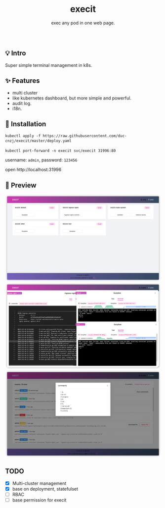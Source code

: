 <h1 align="center">execit</h1>
<p align="center">exec any pod in one web page.</p>
<br><br>

## 💡 Intro

Super simple terminal management in k8s.

## ✨  Features

* multi cluster
* like kubernetes dashboard, but more simple and powerful.
* audit log.
* i18n.

## 🚀  Installation

```shell
kubectl apply -f https://raw.githubusercontent.com/duc-cnzj/execit/master/deploy.yaml

kubectl port-forward -n execit svc/execit 31996:80
```

username: `admin`, password: `123456`

open http://localhost:31996

## 🧀 Preview

![execit-preview](./images/img_1.png)
![execit](./images/img.png)
![user commands](./images/img_2.png)

## TODO

- [x] Multi-cluster management
- [x] base on deployment, statefulset
- [ ] RBAC
- [ ] base permission for execit